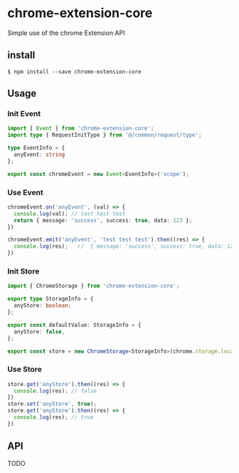 # chrome-extension-core
Simple use of the chrome Extension API

## install
` $ npm install --save chrome-extension-core `

## Usage
### Init Event
```typescript
import { Event } from 'chrome-extension-core';
import type { RequestInitType } from '@/common/request/type';

type EventInfo = {
  anyEvent: string
};

export const chromeEvent = new Event<EventInfo>('scope');
```
### Use Event
```typescript
chromeEvent.on('anyEvent', (val) => {
  console.log(val); // test test test
  return { message: 'success', success: true, data: 123 };
})

chromeEvent.emit('anyEvent', 'test test test').then((res) => {
  console.log(res);   //  { message: 'success', success: true, data: 123 }
})
```


### Init Store
```typescript
import { ChromeStorage } from 'chrome-extension-core';

export type StorageInfo = {
  anyStore: boolean; 
};

export const defaultValue: StorageInfo = {
  anyStore: false,
};

export const store = new ChromeStorage<StorageInfo>(chrome.storage.local, defaultValue);
```

### Use Store
```typescript
store.get('anyStore').then((res) => {
  console.log(res); // false
})
store.set('anyStore', true);
store.get('anyStore').then((res) => {
  console.log(res); // true
})
```

## API 
TODO